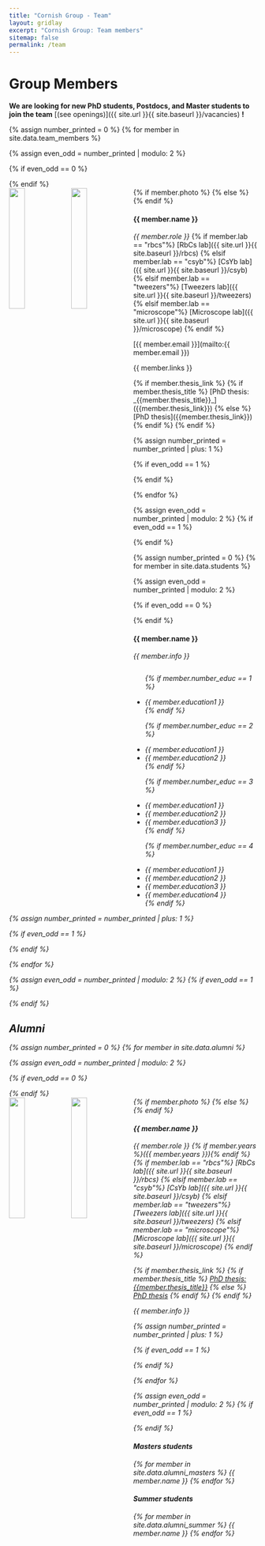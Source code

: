 ```yaml
---
title: "Cornish Group - Team"
layout: gridlay
excerpt: "Cornish Group: Team members"
sitemap: false
permalink: /team
---
```


# Group Members

 **We are  looking for new PhD students, Postdocs, and Master students to join the team** [(see openings)]({{ site.url }}{{ site.baseurl }}/vacancies) **!**

<!-- Jump to [staff](#staff), [master and bachelor students](#master-and-bachelor-students), [alumni](#alumni), [administrative support](#administrative-support), [lab visitors](#lab-visitors). -->

{% assign number_printed = 0 %}
{% for member in site.data.team_members %}

{% assign even_odd = number_printed | modulo: 2 %}

{% if even_odd == 0 %}
<div class="row">
{% endif %}

<div class="col-sm-6 clearfix">
  {% if member.photo %}
  <img src="{{ site.url }}{{ site.baseurl }}/images/teampic/{{ member.photo }}" class="img-responsive" width="25%" style="float: left" />
  {% else %}
  <img src="{{ site.url }}{{ site.baseurl }}/images/teampic/placeholder.jpg" class="img-responsive" width="25%" style="float: left" />
  {% endif %}
  <h4>{{ member.name }}</h4>
  <p> 
  <i>{{ member.role }}</i>
  {% if member.lab == "rbcs"%}
  [RbCs lab]({{ site.url }}{{ site.baseurl }}/rbcs)
  {% elsif member.lab == "csyb"%}
  [CsYb lab]({{ site.url }}{{ site.baseurl }}/csyb)
  {% elsif member.lab == "tweezers"%}
  [Tweezers lab]({{ site.url }}{{ site.baseurl }}/tweezers)
  {% elsif member.lab == "microscope"%}
  [Microscope lab]({{ site.url }}{{ site.baseurl }}/microscope)
  {% endif %}
  </p>
  <p>[{{ member.email }}](mailto:{{ member.email }})</p>
  <p>{{ member.links }}</p>
  {% if member.thesis_link %}
  {% if member.thesis_title %}
  [PhD thesis: _{{member.thesis_title}}_]({{member.thesis_link}})
  {% else %}
  [PhD thesis]({{member.thesis_link}})
  {% endif %}
  {% endif %}
</div>

{% assign number_printed = number_printed | plus: 1 %}

{% if even_odd == 1 %}
</div>
{% endif %}

{% endfor %}

{% assign even_odd = number_printed | modulo: 2 %}
{% if even_odd == 1 %}
</div>
{% endif %}

{% assign number_printed = 0 %}
{% for member in site.data.students %}

{% assign even_odd = number_printed | modulo: 2 %}

{% if even_odd == 0 %}
<div class="row">
{% endif %}

<div class="col-sm-6 clearfix">
  <h4>{{ member.name }}</h4>
  <i>{{ member.info }} <!-- <br>email: <{{ member.email }}></i> -->
  <ul style="overflow: hidden">

  {% if member.number_educ == 1 %}
  <li> {{ member.education1 }} </li>
  {% endif %}

  {% if member.number_educ == 2 %}
  <li> {{ member.education1 }} </li>
  <li> {{ member.education2 }} </li>
  {% endif %}

  {% if member.number_educ == 3 %}
  <li> {{ member.education1 }} </li>
  <li> {{ member.education2 }} </li>
  <li> {{ member.education3 }} </li>
  {% endif %}

  {% if member.number_educ == 4 %}
  <li> {{ member.education1 }} </li>
  <li> {{ member.education2 }} </li>
  <li> {{ member.education3 }} </li>
  <li> {{ member.education4 }} </li>
  {% endif %}

  </ul>
</div>

{% assign number_printed = number_printed | plus: 1 %}

{% if even_odd == 1 %}
</div>
{% endif %}

{% endfor %}

{% assign even_odd = number_printed | modulo: 2 %}
{% if even_odd == 1 %}
</div>
{% endif %}


## Alumni
{% assign number_printed = 0 %}
{% for member in site.data.alumni %}

{% assign even_odd = number_printed | modulo: 2 %}

{% if even_odd == 0 %}
<div class="row">
{% endif %}

<div class="col-sm-6 clearfix">
  {% if member.photo %}
  <img src="{{ site.url }}{{ site.baseurl }}/images/teampic/{{ member.photo }}" class="img-responsive" width="25%" style="float: left" />
  {% else %}
  <img src="{{ site.url }}{{ site.baseurl }}/images/teampic/placeholder.jpg" class="img-responsive" width="25%" style="float: left" />
  {% endif %}
  <h4>{{ member.name }}</h4>
  <p> 
  <i>{{ member.role }}</i>
  <i>{% if member.years %}({{ member.years }}){% endif %}</i>
  {% if member.lab == "rbcs"%}
  [RbCs lab]({{ site.url }}{{ site.baseurl }}/rbcs)
  {% elsif member.lab == "csyb"%}
  [CsYb lab]({{ site.url }}{{ site.baseurl }}/csyb)
  {% elsif member.lab == "tweezers"%}
  [Tweezers lab]({{ site.url }}{{ site.baseurl }}/tweezers)
  {% elsif member.lab == "microscope"%}
  [Microscope lab]({{ site.url }}{{ site.baseurl }}/microscope)
  {% endif %}
  </p>

  {% if member.thesis_link %}
  {% if member.thesis_title %}
  [PhD thesis: _{{member.thesis_title}}_]({{member.thesis_link}})
  {% else %}
  [PhD thesis]({{member.thesis_link}})
  {% endif %}
  {% endif %}
  <p>{{ member.info }}</p>
</div>

{% assign number_printed = number_printed | plus: 1 %}

{% if even_odd == 1 %}
</div>
{% endif %}

{% endfor %}

{% assign even_odd = number_printed | modulo: 2 %}
{% if even_odd == 1 %}
</div>
{% endif %}

<div class="row">

<!-- <div class="col-sm-4 clearfix">
<h4>Visitors</h4>
{% for member in site.data.alumni_visitors %}
{{ member.name }}
{% endfor %}
</div> -->

<div class="col-sm-6 clearfix">
<h4>Masters students</h4>
{% for member in site.data.alumni_masters %}
{{ member.name }}
{% endfor %}
</div>

<div class="col-sm-6 clearfix">
<h4>Summer students</h4>
{% for member in site.data.alumni_summer %}
{{ member.name }}
{% endfor %}
</div>

</div>
